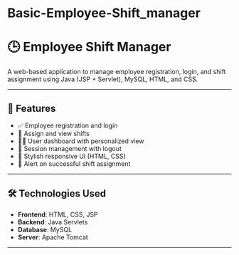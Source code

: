 # Basic-Employee-Shift_manager
# 🕒 Employee Shift Manager

A web-based application to manage employee registration, login, and shift assignment using Java (JSP + Servlet), MySQL, HTML, and CSS.

---

## 🚀 Features

- ✅ Employee registration and login
- 📅 Assign and view shifts
- 👨‍💼 User dashboard with personalized view
- 🔐 Session management with logout
- 🎨 Stylish responsive UI (HTML, CSS)
- 💬 Alert on successful shift assignment

---

## 🛠 Technologies Used

- **Frontend**: HTML, CSS, JSP
- **Backend**: Java Servlets
- **Database**: MySQL
- **Server**: Apache Tomcat

---



